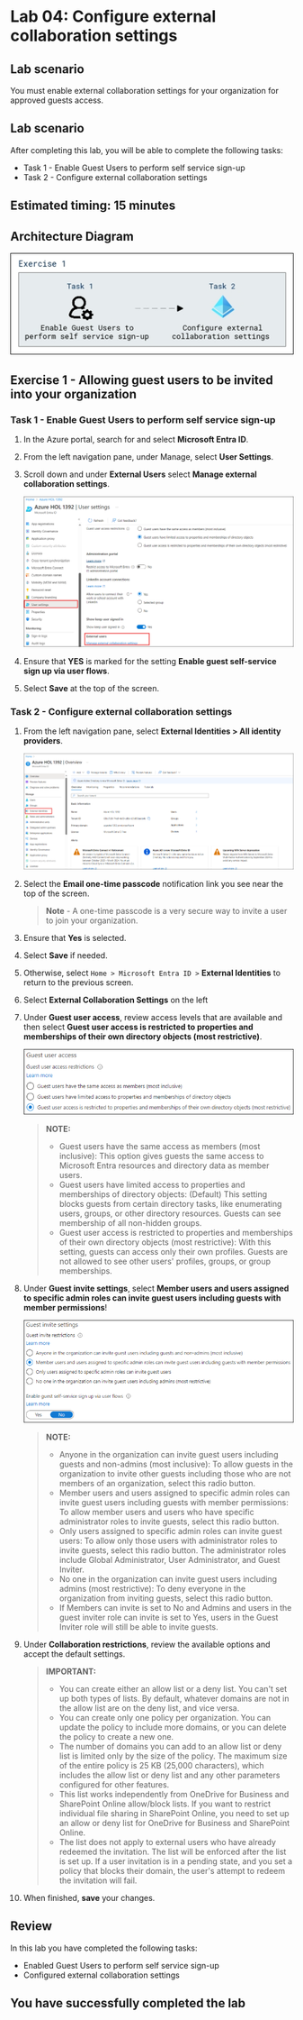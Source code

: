 
# Lab 04: Configure external collaboration settings

## Lab scenario

You must enable external collaboration settings for your organization for approved guests access.

## Lab scenario

After completing this lab, you will be able to complete the following tasks:
- Task 1 - Enable Guest Users to perform self service sign-up
- Task 2 - Configure external collaboration settings
  
## Estimated timing: 15 minutes

## Architecture Diagram

![Screen image displaying the New Group page with Group type, Group name, Owners, and Members highlighted](./media/arch004.png)

## Exercise 1 - Allowing guest users to be invited into your organization

### Task 1 - Enable Guest Users to perform self service sign-up

1. In the Azure portal, search for and select **Microsoft Entra ID**.

1. From the left navigation pane, under Manage, select **User Settings**.

1. Scroll down and under **External Users** select **Manage external collaboration settings**.

   ![Screen image displaying the New Group page with Group type, Group name, Owners, and Members highlighted](./media/userset.png)

1. Ensure that **YES** is marked for the setting **Enable guest self-service sign up via user flows**.

1. Select **Save** at the top of the screen.

### Task 2 - Configure external collaboration settings

1. From the left navigation pane, select **External Identities > All identity providers**.

   ![Screen image displaying the New Group page with Group type, Group name, Owners, and Members highlighted](./media/extident.png)

1. Select the **Email one-time passcode** notification link you see near the top of the screen.

    >**Note** - A one-time passcode is a very secure way to invite a user to join your organization.
    
1. Ensure that **Yes** is selected.

1. Select **Save** if needed.

1. Otherwise, select `Home > Microsoft Entra ID >` **External Identities** to return to the previous screen.

1. Select **External Collaboration Settings** on the left

1. Under **Guest user access**, review access levels that are available and then select **Guest user access is restricted to properties and memberships of their own directory objects (most restrictive)**.

   ![Screen image displaying guest user access restriction options](./media/lp1-mod3-guest-user-access-restrictions1.png)

    >**NOTE:**
    >- Guest users have the same access as members (most inclusive): This option gives guests the same access to Microsoft Entra  resources and directory data as member users.
    >- Guest users have limited access to properties and memberships of directory objects: (Default) This setting blocks guests from certain directory tasks, like enumerating users, groups, or other directory resources. Guests can see membership of all non-hidden groups.
    >- Guest user access is restricted to properties and memberships of their own directory objects (most restrictive): With this setting, guests can access only their own profiles. Guests are not allowed to see other users' profiles, groups, or group memberships.

1. Under **Guest invite settings**,  select **Member users and users assigned to specific admin roles can invite guest users including guests with member permissions**!

    ![Screen image displaying guest invite settings with Guests can invite set to No and highlighted](./media/lp1-mod3-guest-user-invite-settings1.png)

    >**NOTE:**
    >- Anyone in the organization can invite guest users including guests and non-admins (most inclusive): To allow guests in the organization to invite other guests including those who are not members of an organization, select this radio button.
    >- Member users and users assigned to specific admin roles can invite guest users including guests with member permissions: To allow member users and users who have specific administrator roles to invite guests, select this radio button.
    >- Only users assigned to specific admin roles can invite guest users: To allow only those users with administrator roles to invite guests, select this radio button. The administrator roles include Global Administrator, User Administrator, and Guest Inviter.
    >- No one in the organization can invite guest users including admins (most restrictive): To deny everyone in the organization from inviting guests, select this radio button.
    >- If Members can invite is set to No and Admins and users in the guest inviter role can invite is set to Yes, users in the Guest Inviter role will still be able to invite guests.

11. Under **Collaboration restrictions**, review the available options and accept the default settings.

    >**IMPORTANT:**
    >- You can create either an allow list or a deny list. You can't set up both types of lists. By default, whatever domains are not in the allow list are on the deny list, and vice versa.
    >- You can create only one policy per organization. You can update the policy to include more domains, or you can delete the policy to create a new one.
    >- The number of domains you can add to an allow list or deny list is limited only by the size of the policy. The maximum size of the entire policy is 25 KB (25,000 characters), which includes the allow list or deny list and any other parameters configured for other features.
    >- This list works independently from OneDrive for Business and SharePoint Online allow/block lists. If you want to restrict individual file sharing in SharePoint Online, you need to set up an allow or deny list for OneDrive for Business and SharePoint Online.
    >- The list does not apply to external users who have already redeemed the invitation. The list will be enforced after the list is set up. If a user invitation is in a pending state, and you set a policy that blocks their domain, the user's attempt to redeem the invitation will fail.

12. When finished, **save** your changes.

## Review

In this lab you have completed the following tasks:
- Enabled Guest Users to perform self service sign-up
- Configured external collaboration settings

## You have successfully completed the lab
